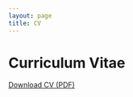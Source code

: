 ```yaml
---
layout: page
title: CV
---
```


# Curriculum Vitae

[Download CV (PDF)](/assets/CV_PranavLimaye.pdf)


